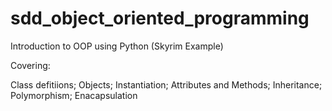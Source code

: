 # sdd_object_oriented_programming
Introduction to OOP using Python (Skyrim Example)

Covering:

Class defitiions;
Objects;
Instantiation;
Attributes and Methods;
Inheritance;
Polymorphism;
Enacapsulation
